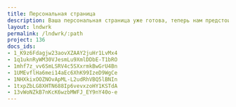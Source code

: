 ```yaml
---
title: Персональная страница
description: Ваша персональная страница уже готова, теперь нам предстоит вместе спроектировать ваш персональный дом.
layout: lndwrk
permalink: /lndwrk/:path
project: 136
docs_ids:
- 1_K9z6Fdagjw23aovXZAAY2juHr1LvMx4
- 1q1uknRyWM30VJesmLu9XmlDDbE-T1bRO
- 1mhf7z_vv6SmLSRV4c5SXxrmkBwGrU4Bn
- 1UMEvflHa6mei14aEc6XhK99IzeD9WgCe
- 1NHXkixOOZNOvApML-L2udRhVBQ5lBNIn
- 1txpZbLG8XHTN688Ip6vevxzoHY1KSTdA
- 13vWoNZkB7nKcK6wzbMWFJ_EY9nY40o-e
---
```

